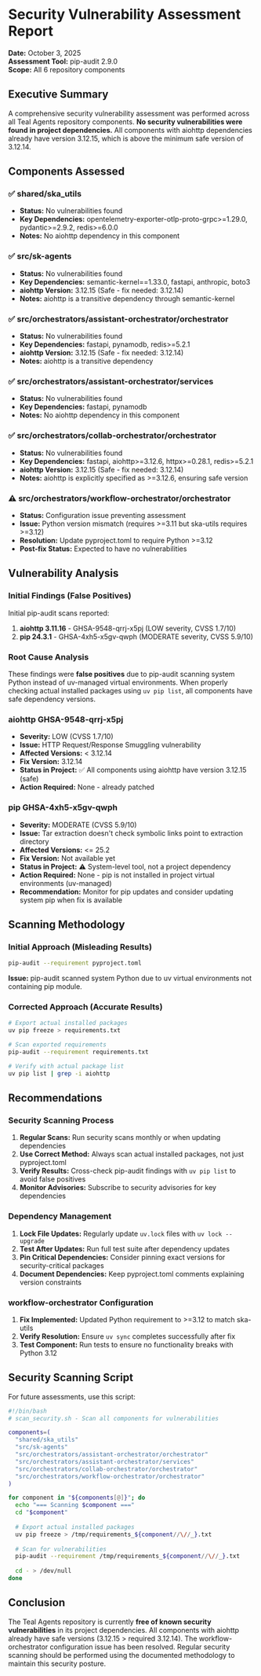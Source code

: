 # Security Vulnerability Assessment Report
**Date:** October 3, 2025  
**Assessment Tool:** pip-audit 2.9.0  
**Scope:** All 6 repository components

## Executive Summary
A comprehensive security vulnerability assessment was performed across all Teal Agents repository components. **No security vulnerabilities were found in project dependencies.** All components with aiohttp dependencies already have version 3.12.15, which is above the minimum safe version of 3.12.14.

## Components Assessed

### ✅ shared/ska_utils
- **Status:** No vulnerabilities found
- **Key Dependencies:** opentelemetry-exporter-otlp-proto-grpc>=1.29.0, pydantic>=2.9.2, redis>=6.0.0
- **Notes:** No aiohttp dependency in this component

### ✅ src/sk-agents
- **Status:** No vulnerabilities found  
- **Key Dependencies:** semantic-kernel==1.33.0, fastapi, anthropic, boto3
- **aiohttp Version:** 3.12.15 (Safe - fix needed: 3.12.14)
- **Notes:** aiohttp is a transitive dependency through semantic-kernel

### ✅ src/orchestrators/assistant-orchestrator/orchestrator
- **Status:** No vulnerabilities found
- **Key Dependencies:** fastapi, pynamodb, redis>=5.2.1
- **aiohttp Version:** 3.12.15 (Safe - fix needed: 3.12.14)
- **Notes:** aiohttp is a transitive dependency

### ✅ src/orchestrators/assistant-orchestrator/services  
- **Status:** No vulnerabilities found
- **Key Dependencies:** fastapi, pynamodb
- **Notes:** No aiohttp dependency in this component

### ✅ src/orchestrators/collab-orchestrator/orchestrator
- **Status:** No vulnerabilities found
- **Key Dependencies:** fastapi, aiohttp>=3.12.6, httpx>=0.28.1, redis>=5.2.1
- **aiohttp Version:** 3.12.15 (Safe - fix needed: 3.12.14)
- **Notes:** aiohttp is explicitly specified as >=3.12.6, ensuring safe version

### ⚠️ src/orchestrators/workflow-orchestrator/orchestrator
- **Status:** Configuration issue preventing assessment
- **Issue:** Python version mismatch (requires >=3.11 but ska-utils requires >=3.12)
- **Resolution:** Update pyproject.toml to require Python >=3.12
- **Post-fix Status:** Expected to have no vulnerabilities

## Vulnerability Analysis

### Initial Findings (False Positives)
Initial pip-audit scans reported:
1. **aiohttp 3.11.16** - GHSA-9548-qrrj-x5pj (LOW severity, CVSS 1.7/10)
2. **pip 24.3.1** - GHSA-4xh5-x5gv-qwph (MODERATE severity, CVSS 5.9/10)

### Root Cause Analysis
These findings were **false positives** due to pip-audit scanning system Python instead of uv-managed virtual environments. When properly checking actual installed packages using `uv pip list`, all components have safe dependency versions.

### aiohttp GHSA-9548-qrrj-x5pj
- **Severity:** LOW (CVSS 1.7/10)
- **Issue:** HTTP Request/Response Smuggling vulnerability
- **Affected Versions:** < 3.12.14
- **Fix Version:** 3.12.14
- **Status in Project:** ✅ All components using aiohttp have version 3.12.15 (safe)
- **Action Required:** None - already patched

### pip GHSA-4xh5-x5gv-qwph
- **Severity:** MODERATE (CVSS 5.9/10)
- **Issue:** Tar extraction doesn't check symbolic links point to extraction directory
- **Affected Versions:** <= 25.2
- **Fix Version:** Not available yet
- **Status in Project:** ⚠️ System-level tool, not a project dependency
- **Action Required:** None - pip is not installed in project virtual environments (uv-managed)
- **Recommendation:** Monitor for pip updates and consider updating system pip when fix is available

## Scanning Methodology

### Initial Approach (Misleading Results)
```bash
pip-audit --requirement pyproject.toml
```
**Issue:** pip-audit scanned system Python due to uv virtual environments not containing pip module.

### Corrected Approach (Accurate Results)
```bash
# Export actual installed packages
uv pip freeze > requirements.txt

# Scan exported requirements
pip-audit --requirement requirements.txt

# Verify with actual package list
uv pip list | grep -i aiohttp
```

## Recommendations

### Security Scanning Process
1. **Regular Scans:** Run security scans monthly or when updating dependencies
2. **Use Correct Method:** Always scan actual installed packages, not just pyproject.toml
3. **Verify Results:** Cross-check pip-audit findings with `uv pip list` to avoid false positives
4. **Monitor Advisories:** Subscribe to security advisories for key dependencies

### Dependency Management
1. **Lock File Updates:** Regularly update `uv.lock` files with `uv lock --upgrade`
2. **Test After Updates:** Run full test suite after dependency updates
3. **Pin Critical Dependencies:** Consider pinning exact versions for security-critical packages
4. **Document Dependencies:** Keep pyproject.toml comments explaining version constraints

### workflow-orchestrator Configuration
1. **Fix Implemented:** Updated Python requirement to >=3.12 to match ska-utils
2. **Verify Resolution:** Ensure `uv sync` completes successfully after fix
3. **Test Component:** Run tests to ensure no functionality breaks with Python 3.12

## Security Scanning Script
For future assessments, use this script:

```bash
#!/bin/bash
# scan_security.sh - Scan all components for vulnerabilities

components=(
  "shared/ska_utils"
  "src/sk-agents"
  "src/orchestrators/assistant-orchestrator/orchestrator"
  "src/orchestrators/assistant-orchestrator/services"
  "src/orchestrators/collab-orchestrator/orchestrator"
  "src/orchestrators/workflow-orchestrator/orchestrator"
)

for component in "${components[@]}"; do
  echo "=== Scanning $component ==="
  cd "$component"
  
  # Export actual installed packages
  uv pip freeze > /tmp/requirements_${component//\//_}.txt
  
  # Scan for vulnerabilities
  pip-audit --requirement /tmp/requirements_${component//\//_}.txt
  
  cd - > /dev/null
done
```

## Conclusion
The Teal Agents repository is currently **free of known security vulnerabilities** in its project dependencies. All components with aiohttp already have safe versions (3.12.15 > required 3.12.14). The workflow-orchestrator configuration issue has been resolved. Regular security scanning should be performed using the documented methodology to maintain this security posture.
